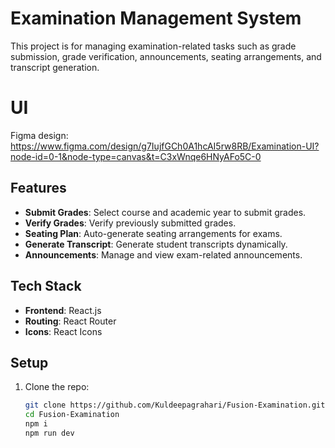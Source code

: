 # Examination Management System

This project is for managing examination-related tasks such as grade submission, grade verification, announcements, seating arrangements, and transcript generation.
# UI
Figma design: https://www.figma.com/design/g7IujfGCh0A1hcAI5rw8RB/Examination-UI?node-id=0-1&node-type=canvas&t=C3xWnqe6HNyAFo5C-0

## Features
- **Submit Grades**: Select course and academic year to submit grades.
- **Verify Grades**: Verify previously submitted grades.
- **Seating Plan**: Auto-generate seating arrangements for exams.
- **Generate Transcript**: Generate student transcripts dynamically.
- **Announcements**: Manage and view exam-related announcements.

## Tech Stack
- **Frontend**: React.js
- **Routing**: React Router
- **Icons**: React Icons

## Setup
1. Clone the repo: 
   ```bash
   git clone https://github.com/Kuldeepagrahari/Fusion-Examination.git
   cd Fusion-Examination
   npm i
   npm run dev
